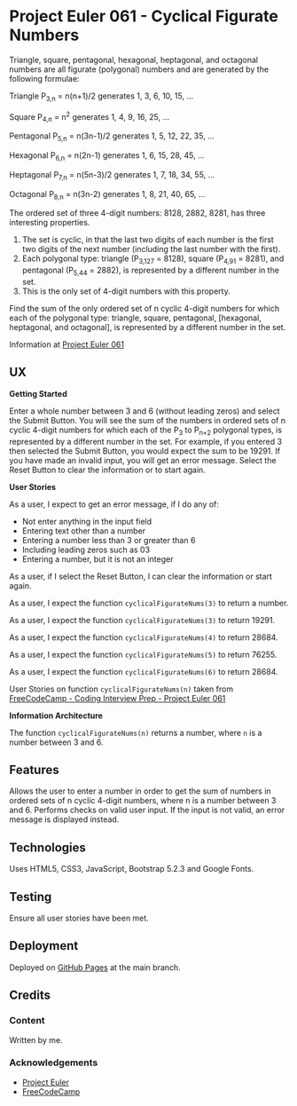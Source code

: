 # Project Euler 061 - Cyclical Figurate Numbers

Triangle, square, pentagonal, hexagonal, heptagonal, and octagonal numbers are all figurate (polygonal) numbers and are generated by the following formulae:

Triangle   P<sub>3,n</sub> = n(n+1)/2 generates 1, 3, 6, 10, 15, ...

Square     P<sub>4,n</sub> = n<sup>2</sup> generates 1, 4, 9, 16, 25, ...

Pentagonal P<sub>5,n</sub> = n(3n-1)/2 generates 1, 5, 12, 22, 35, ...

Hexagonal  P<sub>6,n</sub> = n(2n-1) generates 1, 6, 15, 28, 45, ...

Heptagonal P<sub>7,n</sub> = n(5n-3)/2 generates 1, 7, 18, 34, 55, ...

Octagonal  P<sub>8,n</sub> = n(3n-2) generates 1, 8, 21, 40, 65, ...

The ordered set of three 4-digit numbers: 8128, 2882, 8281, has three interesting properties.

1. The set is cyclic, in that the last two digits of each number is the first two digits of the next number (including the last number with the first).
2. Each polygonal type: triangle (P<sub>3,127</sub> = 8128), square (P<sub>4,91</sub> = 8281), and pentagonal (P<sub>5,44</sub> = 2882), is represented by a different number in the set.
3. This is the only set of 4-digit numbers with this property.

Find the sum of the only ordered set of n cyclic 4-digit numbers for which each of the polygonal type: triangle, square, pentagonal, [hexagonal, heptagonal, and octagonal], is represented by a different number in the set.

Information at [Project Euler 061](https://projecteuler.net/problem=61)

## UX

**Getting Started**

Enter a whole number between 3 and 6 (without leading zeros) and select the Submit Button.  You will see the sum of the numbers in ordered sets of n cyclic 4-digit numbers for which each of the P<sub>3</sub> to P<sub>n+2</sub> polygonal types, is represented by a different number in the set.  For example, if you entered 3 then selected the Submit Button, you would expect the sum to be 19291.  If you have made an invalid input, you will get an error message.  Select the Reset Button to clear the information or to start again.

**User Stories**

As a user, I expect to get an error message, if I do any of:

- Not enter anything in the input field
- Entering text other than a number
- Entering a number less than 3 or greater than 6
- Including leading zeros such as 03
- Entering a number, but it is not an integer

As a user, if I select the Reset Button, I can clear the information or start again.

As a user, I expect the function `cyclicalFigurateNums(3)` to return a number.

As a user, I expect the function `cyclicalFigurateNums(3)` to return 19291.

As a user, I expect the function `cyclicalFigurateNums(4)` to return 28684.

As a user, I expect the function `cyclicalFigurateNums(5)` to return 76255.

As a user, I expect the function `cyclicalFigurateNums(6)` to return 28684.

User Stories on function `cyclicalFigurateNums(n)` taken from [FreeCodeCamp - Coding Interview Prep - Project Euler 061](https://www.freecodecamp.org/learn/coding-interview-prep/project-euler/problem-61-cyclical-figurate-numbers)

**Information Architecture**

The function `cyclicalFigurateNums(n)` returns a number, where `n` is a number between 3 and 6.

## Features

Allows the user to enter a number in order to get the sum of numbers in ordered sets of n cyclic 4-digit numbers, where n is a number between 3 and 6.  Performs checks on valid user input.  If the input is not valid, an error message is displayed instead.

## Technologies

Uses HTML5, CSS3, JavaScript, Bootstrap 5.2.3 and Google Fonts.

## Testing

Ensure all user stories have been met.

## Deployment

Deployed on [GitHub Pages](https://derektypist.github.io/project-euler-061) at the main branch.

## Credits

### Content

Written by me.

### Acknowledgements

- [Project Euler](https://projecteuler.net)
- [FreeCodeCamp](https://www.freecodecamp.org)